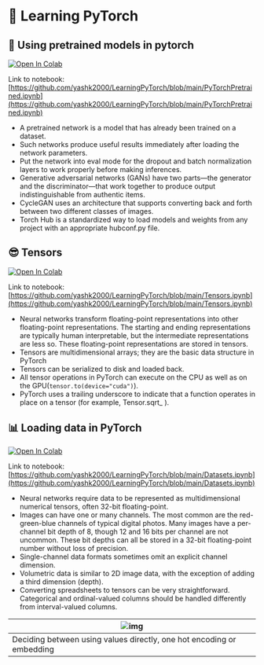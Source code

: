 # 🔦 Learning PyTorch

## 🧰 Using pretrained models in pytorch 

[![Open In Colab](https://colab.research.google.com/assets/colab-badge.svg)](https://colab.research.google.com/github/yashk2000/LearningPyTorch/blob/main/PyTorchPretrained.ipynb)

Link to notebook: [https://github.com/yashk2000/LearningPyTorch/blob/main/PyTorchPretrained.ipynb](https://github.com/yashk2000/LearningPyTorch/blob/main/PyTorchPretrained.ipynb)

- A pretrained network is a model that has already been trained on a dataset.  
- Such networks produce useful results immediately after loading the network parameters.
- Put the network into eval mode for the dropout and batch normalization layers to work properly before making inferences. 
- Generative adversarial networks (GANs) have two parts—the generator and the discriminator—that work together to produce output indistinguishable from
authentic items. 
- CycleGAN uses an architecture that supports converting back and forth between two different classes of images.
- Torch Hub is a standardized way to load models and weights from any project with an appropriate hubconf.py file.

## 😎 Tensors

[![Open In Colab](https://colab.research.google.com/assets/colab-badge.svg)](https://colab.research.google.com/github/yashk2000/LearningPyTorch/blob/main/Tensors.ipynb)

Link to notebook: [https://github.com/yashk2000/LearningPyTorch/blob/main/Tensors.ipynb](https://github.com/yashk2000/LearningPyTorch/blob/main/Tensors.ipynb)

- Neural networks transform floating-point representations into other floating-point representations. The starting and ending representations are typically
human interpretable, but the intermediate representations are less so. These floating-point representations are stored in tensors.
- Tensors are multidimensional arrays; they are the basic data structure in PyTorch
- Tensors can be serialized to disk and loaded back.
- All tensor operations in PyTorch can execute on the CPU as well as on the GPU(`tensor.to(device="cuda")`).
- PyTorch uses a trailing underscore to indicate that a function operates in place on a tensor (for example, Tensor.sqrt_ ).

## 📊 Loading data in PyTorch 

[![Open In Colab](https://colab.research.google.com/assets/colab-badge.svg)](https://colab.research.google.com/github/yashk2000/LearningPyTorch/blob/main/Datasets.ipynb)

Link to notebook: [https://github.com/yashk2000/LearningPyTorch/blob/main/Datasets.ipynb](https://github.com/yashk2000/LearningPyTorch/blob/main/Datasets.ipynb)

- Neural networks require data to be represented as multidimensional numerical tensors, often 32-bit floating-point.
- Images can have one or many channels. The most common are the red-green-blue channels of typical digital photos. Many images have a per-channel bit depth of 8, though 12 and 16 bits per channel are not uncommon. These bit depths can all be stored in a 32-bit floating-point number without loss of precision.
- Single-channel data formats sometimes omit an explicit channel dimension.
- Volumetric data is similar to 2D image data, with the exception of adding a third dimension (depth).
- Converting spreadsheets to tensors can be very straightforward. Categorical and ordinal-valued columns should be handled differently from interval-valued
columns.

| ![img](https://user-images.githubusercontent.com/41234408/106006939-c4281e80-60db-11eb-9fd2-aa36d2314225.png)  |
|---|
| Deciding between using values directly, one hot encoding or embedding |
